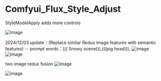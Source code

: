 # Comfyui_Flux_Style_Adjust
StyleModelApply adds more controls

![image](https://github.com/user-attachments/assets/12fa2fb0-873c-4ca2-a53a-a417eb342c20)



2024/12/03 update：(Replace similar Redux image features with semantic features)
--  prompt words：((( Snowy scene))),(((pig head))),
![image](https://github.com/user-attachments/assets/30d7655d-77c8-4b59-bfcc-c5e25c79dfdc)
![image](https://github.com/user-attachments/assets/36a37758-b7f7-4dd4-8934-c67609875879)

two image redux fusion
![image](https://github.com/user-attachments/assets/29834407-01ce-4240-aabb-7dfea0a71e69)

![image](https://github.com/user-attachments/assets/ebfce090-fd92-4d25-b5a9-e4da8212a256)
